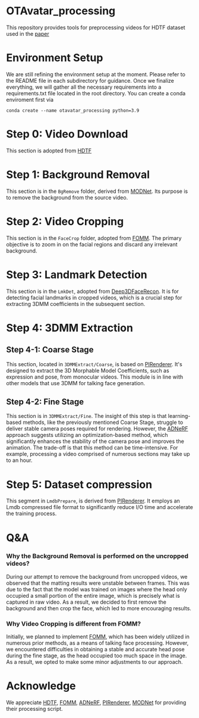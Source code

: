 # OTAvatar_processing
This repository provides tools for preprocessing videos for HDTF dataset used in the [paper](https://github.com/theEricMa/OTAvatar)

# Environment Setup
We are still refining the environment setup at the moment. Please refer to the README file in each subdirectory for guidance. Once we finalize everything, we will gather all the necessary requirements into a requirements.txt file located in the root directory. You can create a conda enviroment first via
```
conda create --name otavatar_processing python=3.9
```
# Step 0: Video Download
This section is adopted from [HDTF](https://github.com/MRzzm/HDTF)

# Step 1: Background Removal
This section is in the `BgRemove` folder, derived from [MODNet](https://github.com/ZHKKKe/MODNet). Its purpose is to remove the background from the source video.

# Step 2: Video Cropping
This section is in the `FaceCrop` folder, adopted from [FOMM](https://github.com/AliaksandrSiarohin/video-preprocessing). The primary objective is to zoom in on the facial regions and discard any irrelevant background.

# Step 3: Landmark Detection
This section is in the `LmkDet`, adopted from [Deep3DFaceRecon](https://github.com/sicxu/Deep3DFaceRecon_pytorch). It is for detecting facial landmarks in cropped videos, which is a crucial step for extracting 3DMM coefficients in the subsequent section.

# Step 4: 3DMM Extraction
## Step 4-1: Coarse Stage
This section, located in `3DMMExtract/Coarse`, is based on [PIRenderer](https://github.com/RenYurui/PIRender). It's designed to extract the 3D Morphable Model Coefficients, such as expression and pose, from monocular videos. This module is in line with other models that use 3DMM for talking face generation.

## Step 4-2: Fine Stage
This section is in `3DMMExtract/Fine`. The insight of this step is that learning-based methods, like the previously mentioned Coarse Stage, struggle to deliver stable camera poses required for rendering. However, the [ADNeRF](https://github.com/YudongGuo/AD-NeRF) approach suggests utilizing an optimization-based method, which significantly enhances the stability of the camera pose and improves the animation. The trade-off is that this method can be time-intensive. For example, processing a video comprised of numerous sections may take up to an hour.

# Step 5: Dataset compression
This segment in `LmdbPrepare`, is derived from [PIRenderer](https://github.com/RenYurui/PIRender). It employs an Lmdb compressed file format to significantly reduce I/O time and accelerate the training process.

# Q&A
### Why the Background Removal is performed on the uncropped videos?
During our attempt to remove the background from uncropped videos, we observed that the matting results were unstable between frames. This was due to the fact that the model was trained on images where the head only occupied a small portion of the entire image, which is precisely what is captured in raw video. As a result, we decided to first remove the background and then crop the face, which led to more encouraging results.

### Why Video Cropping is different from FOMM?
Initially, we planned to implement [FOMM](https://github.com/AliaksandrSiarohin/video-preprocessing), which has been widely utilized in numerous prior methods, as a means of talking face processing. However, we encountered difficulties in obtaining a stable and accurate head pose during the fine stage, as the head occupied too much space in the image. As a result, we opted to make some minor adjustments to our approach.

# Acknowledge
We appreciate [HDTF](https://github.com/MRzzm/HDTF), [FOMM](https://github.com/AliaksandrSiarohin/video-preprocessing), [ADNeRF](https://github.com/YudongGuo/AD-NeRF), [PIRenderer](https://github.com/RenYurui/PIRender), [MODNet](https://github.com/ZHKKKe/MODNet) for providing their processing script.

